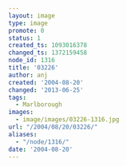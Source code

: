 ```yaml
---
layout: image
type: image
promote: 0
status: 1
created_ts: 1093016378
changed_ts: 1372159458
node_id: 1316
title: '03226'
author: anj
created: '2004-08-20'
changed: '2013-06-25'
tags:
  - Marlborough
images:
  - image/images/03226-1316.jpg
url: "/2004/08/20/03226/"
aliases:
  - "/node/1316/"
date: '2004-08-20'
---
```


